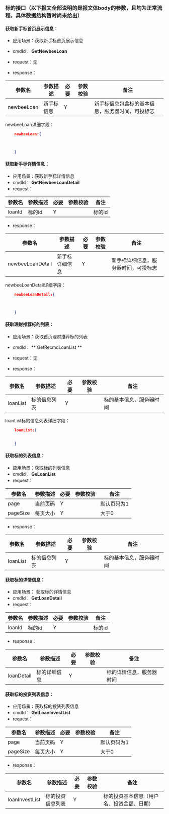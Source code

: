 ### 标的接口（以下报文全部说明的是报文体body的参数，且均为正常流程，具体数据结构暂时尚未给出）

#### 获取新手标首页展示信息：
* 应用场景：获取新手标首页展示信息
* cmdId： **GetNewbeeLoan**
* request：无

* response：

|参数名|参数描述|必要|参数校验|备注|
|-|-|-|-|-|
|newbeeLoan|新手标信息|Y| |新手标信息包含标的基本信息，服务器时间，可投标志|

newbeeLoan详细字段：
```json
    newbeeLoan:{



    }
```


#### 获取新手标详情信息：
* 应用场景：获取新手标详情信息
* cmdId： **GetNewbeeLoanDetail**
* request：

|参数名|参数描述|必要|参数校验|备注|
|-|-|-|-|-|
|loanId|标的id|Y| |标的id|

* response：

|参数名|参数描述|必要|参数校验|备注|
|-|-|-|-|-|
|newbeeLoanDetail |新手标详细信息|Y| | 新手标详细信息，服务器时间，可投标志|

newbeeLoanDetail详细字段：
```json
    newbeeLoanDetail:{



    }    
```


#### 获取理财推荐标的列表：
* 应用场景：获取首页理财推荐标的列表 
* cmdId： ** GetRecmdLoanList **
* request：无

* response：

|参数名|参数描述|必要|参数校验|备注|
|-|-|-|-|-|
|loanList |标的信息列表|Y| | 标的基本信息，服务器时间|

loanList标的信息列表详细字段：
```json
    loanList:{


    }
```


#### 获取标的列表信息：
* 应用场景：获取标的列表信息 
* cmdId： **GeLoanList**
* request：

|参数名|参数描述|必要|参数校验|备注|
|-|-|-|-|-|
|page|当前页码|Y| |默认页码为1|
|pageSize|每页大小|Y| |大于0|

* response：

|参数名|参数描述|必要|参数校验|备注|
|-|-|-|-|-|
|loanList |标的信息列表|Y| | 标的基本信息，服务器时间|

#### 获取标的详情信息：
* 应用场景： 获取标的详情信息 
* cmdId： **GetLoanDetail**
* request：

|参数名|参数描述|必要|参数校验|备注|
|-|-|-|-|-|
|loanId|标的id|Y| |标的id|

* response：

|参数名|参数描述|必要|参数校验|备注|
|-|-|-|-|-|
|loanDetail |标的详细信息|Y| | 标的详情信息，服务器时间|


#### 获取标的投资列表信息：
* 应用场景：获取标的投资列表信息 
* cmdId： **GetLoanInvestList**
* request：

|参数名|参数描述|必要|参数校验|备注|
|-|-|-|-|-|
|page|当前页码|Y| |默认页码为1|
|pageSize|每页大小|Y| |大于0|

* response：

|参数名|参数描述|必要|参数校验|备注|
|-|-|-|-|-|
|loanInvestList |标的投资信息列表|Y| | 标的投资基本信息（用户名、投资金额、日期）|



